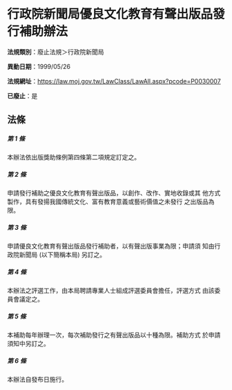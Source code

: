 # 行政院新聞局優良文化教育有聲出版品發行補助辦法

**法規類別**：廢止法規＞行政院新聞局

**異動日期**：1999/05/26  

**法規網址**：https://law.moj.gov.tw/LawClass/LawAll.aspx?pcode=P0030007

**已廢止**：是



## 法條
##### 第 1 條
本辦法依出版獎助條例第四條第二項規定訂定之。                    

##### 第 2 條
申請發行補助之優良文化教育有聲出版品，以創作、改作、實地收錄或其
他方式製作，具有發揚我國傳統文化、富有教育意義或藝術價值之未發行
之出版品為限。                                                  

##### 第 3 條
申請優良文化教育有聲出版品發行補助者，以有聲出版事業為限；申請須
知由行政院新聞局 (以下簡稱本局) 另訂之。                        
                                                                

##### 第 4 條
本辦法之評選工作，由本局聘請專業人士組成評選委員會擔任，評選方式
由該委員會議定之。                                              

##### 第 5 條
本補助每年辦理一次，每次補助發行之有聲出版品以十種為限。補助方式
於申請須知中另訂之。                                            

##### 第 6 條
本辦法自發布日施行。                                            


